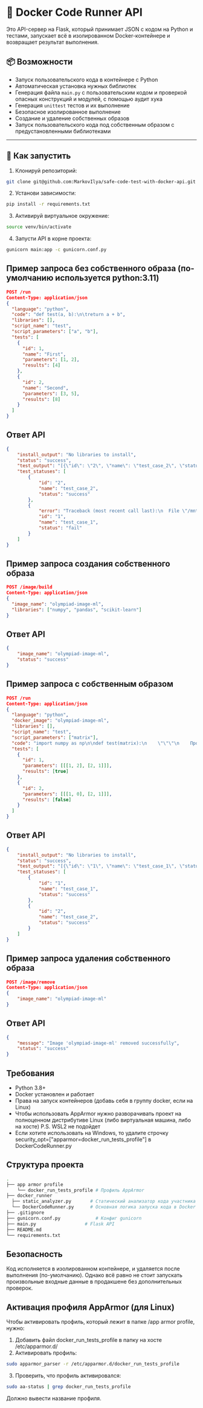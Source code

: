 # 🐳 Docker Code Runner API

Это API-сервер на Flask, который принимает JSON с кодом на Python и тестами, запускает всё в изолированном Docker-контейнере и возвращает результат выполнения.

## 📦 Возможности

- Запуск пользовательского кода в контейнере с Python
- Автоматическая установка нужных библиотек
- Генерация файла `main.py` с пользовательским кодом и проверкой опасных конструкций и модулей, с помощью аудит хука
- Генерация `unittest` тестов и их выполнение
- Безопасное изолированное выполнение
- Создание и удаление собственных образов
- Запуск пользовательского кода под собственным образом с предустановленными библиотеками

---

## 🚀 Как запустить

1. Клонируй репозиторий:

```bash
git clone git@github.com:MarkovIlya/safe-code-test-with-docker-api.git
```

2. Установи зависимости:

```bash
pip install -r requirements.txt
```

3. Активируй виртуальное окружение:

```bash
source venv/bin/activate
```

4. Запусти API в корне проекта:

```bash
gunicorn main:app -c gunicorn.conf.py
```

## Пример запроса без собственного образа (по-умолчанию используется python:3.11)

```json
POST /run
Content-Type: application/json
{
  "language": "python",
  "code": "def test(a, b):\n\treturn a + b",
  "libraries": [],
  "script_name": "test",
  "script_parameters": ["a", "b"],
  "tests": [
    {
      "id": 1,
      "name": "First",
      "parameters": [1, 2],
      "results": [4]
    },
    {
      "id": 2,
      "name": "Second",
      "parameters": [3, 5],
      "results": [8]
    }
  ]
}
```

## Ответ API

```json
{
    "install_output": "No libraries to install",
    "status": "success",
    "test_output": "[{\"id\": \"2\", \"name\": \"test_case_2\", \"status\": \"success\"}, {\"id\": \"1\", \"name\": \"test_case_1\", \"status\": \"fail\", \"error\": \"Traceback (most recent call last):\\n  File \\\"/mnt/app/test_script.py\\\", line 9, in test_case_1\\n    self.assertEqual(result, 4)\\nAssertionError: 3 != 4\\n\"}]",
    "test_statuses": [
        {
            "id": "2",
            "name": "test_case_2",
            "status": "success"
        },
        {
            "error": "Traceback (most recent call last):\n  File \"/mnt/app/test_script.py\", line 9, in test_case_1\n    self.assertEqual(result, 4)\nAssertionError: 3 != 4\n",
            "id": "1",
            "name": "test_case_1",
            "status": "fail"
        }
    ]
}
```

## Пример запроса создания собственного образа

```json
POST /image/build
Content-Type: application/json
{
  "image_name": "olympiad-image-ml",
  "libraries": ["numpy", "pandas", "scikit-learn"]
}
```

## Ответ API

```json
{
    "image_name": "olympiad-image-ml",
    "status": "success"
}
```

## Пример запроса с собственным образом

```json
POST /run
Content-Type: application/json
{
  "language": "python",
  "docker_image": "olympiad-image-ml",
  "libraries": [],
  "script_name": "test",
  "script_parameters": ["matrix"],
  "code": "import numpy as np\n\ndef test(matrix):\n    \"\"\"\n    Проверяет, является ли матрица симметричной по главной диагонали.\n    \"\"\"\n    try:\n        arr = np.array(matrix)\n        # Проверка на квадратную матрицу\n        if arr.shape[0] != arr.shape[1]:\n            return False\n\n        # Проверка симметрии: A == A.T\n        symmetric = np.array_equal(arr, arr.T)\n        return symmetric\n    except Exception as e:\n        # В случае ошибки (например, если некорректный формат) возвращаем False\n        return False",
  "tests": [
    {
      "id": 1,
      "parameters": [[[1, 2], [2, 1]]],
      "results": [true]
    },
    {
      "id": 2,
      "parameters": [[[1, 0], [2, 1]]],
      "results": [false]
    }
  ]
}
```

## Ответ API

```json
{
    "install_output": "No libraries to install",
    "status": "success",
    "test_output": "[{\"id\": \"1\", \"name\": \"test_case_1\", \"status\": \"success\"}, {\"id\": \"2\", \"name\": \"test_case_2\", \"status\": \"success\"}]",
    "test_statuses": [
        {
            "id": "1",
            "name": "test_case_1",
            "status": "success"
        },
        {
            "id": "2",
            "name": "test_case_2",
            "status": "success"
        }
    ]
}
```

## Пример запроса удаления собственного образа

```json
POST /image/remove
Content-Type: application/json
{
    "image_name": "olympiad-image-ml"
}
```

## Ответ API

```json
{
    "message": "Image 'olympiad-image-ml' removed successfully",
    "status": "success"
}
```

## Требования

- Python 3.8+
- Docker установлен и работает
- Права на запуск контейнеров (добавь себя в группу docker, если на Linux)
- Чтобы использовать AppArmor нужно разворачивать проект на полноценном дистрибутиве Linux (либо виртуальная машина, либо на хосте) P.S. WSL2 не подойдет
- Если хотите использовать на Windows, то удалите строчку security_opt=["apparmor=docker_run_tests_profile"] в DockerCodeRunner.py

## Структура проекта

```bash
.
├── app armor profile
    └── docker_run_tests_profile # Профиль AppArmor
├── docker_runner
  ├── static_analyzer.py       # Статический анализатор кода участника 
  └── DockerCodeRunner.py      # Основная логика запуска кода в Docker
├── .gitignore 
├── gunicorn.conf.py             # Конфиг gunicorn
├── main.py                  # Flask API
├── README.md
└── requirements.txt

```

## Безопасность

Код исполняется в изолированном контейнере, и удаляется после выполнения (по-умолчанию). Однако всё равно не стоит запускать произвольные входные данные в продакшене без дополнительных проверок.

## Активация профиля AppArmor (для Linux)

Чтобы активировать профиль, который лежит в папке /app armor profile, нужно:
1. Добавить файл docker_run_tests_profile в папку на хосте /etc/apparmor.d/
2. Активировать профиль:

```bash
sudo apparmor_parser -r /etc/apparmor.d/docker_run_tests_profile
```

3. Проверить, что профиль активировался:

```bash
sudo aa-status | grep docker_run_tests_profile
```
Должно вывести название профиля.
